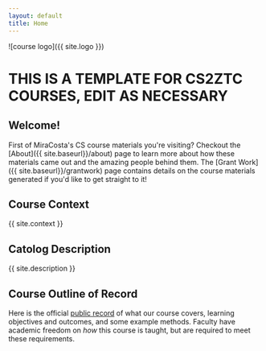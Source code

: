 ```yaml
---
layout: default
title: Home
---
```


![course logo]({{ site.logo }})

# THIS IS A TEMPLATE FOR CS2ZTC COURSES, EDIT AS NECESSARY

## Welcome!

First of MiraCosta's CS course materials you're visiting? Checkout the [About]({{ site.baseurl}}/about) page to learn more about how these materials came out and the amazing people behind them. The [Grant Work]({{ site.baseurl}}/grantwork) page contains details on the course materials generated if you'd like to get straight to it!

## Course Context

{{ site.context }}

## Catolog Description

{{ site.description }}

## Course Outline of Record

Here is the official [public record]({{site.cor}}) of what our course covers, learning objectives and outcomes, and some example methods. Faculty have academic freedom on _how_ this course is taught, but are required to meet these requirements.
